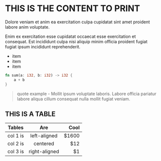 # THIS IS THE CONTENT TO PRINT

Dolore veniam et anim ea exercitation culpa cupidatat sint amet proident labore anim voluptate.

Enim ex exercitation esse cupidatat occaecat esse exercitation et consequat. Est incididunt culpa nisi aliquip minim officia proident fugiat fugiat ipsum incididunt reprehenderit.

* item
* item
* item

```rust
fn sum(a: i32, b: i32) -> i32 {
	a + b
}
```

> quote example - Mollit ipsum voluptate laboris. Labore officia pariatur labore aliqua cillum consequat nulla mollit fugiat veniam.


## THIS IS A TABLE

| Tables   |      Are      |  Cool |
| -------- | :-----------: | ----: |
| col 1 is | left-aligned  | $1600 |
| col 2 is |   centered    |   $12 |
| col 3 is | right-aligned |    $1 |